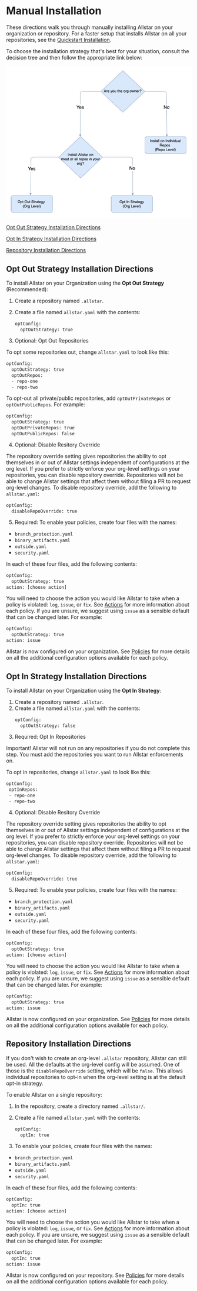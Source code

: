 # **Manual Installation**

These directions walk you through manually installing Allstar on your organization or repository. 
For a faster setup that installs Allstar on all your repositories, see the [Quickstart Installation](README.md#quickstart-installation).

To choose the installation strategy that's best for your situation, consult the decision tree and then follow the appropriate link below:

![Installation Decision Tree](install-decision.jpg)


[Opt Out Strategy Installation Directions](#opt-out-strategy-installation-directions)

[Opt In Strategy Installation Directions](#opt-in-strategy-installation-directions)

[Repository Installation Directions](#repository-installation-directions)

## Opt Out Strategy Installation Directions
To install Allstar on your Organization using the **Opt Out Strategy** (Recommended):

1. Create a repository named `.allstar`.
2. Create a file named `allstar.yaml` with the contents:
   ```
   optConfig:
     optOutStrategy: true
   ```
   
3. Optional: Opt Out Repositories 

To opt some repositories out, change `allstar.yaml` to look like this:
   ```
   optConfig:
     optOutStrategy: true
     optOutRepos:
     - repo-one
     - repo-two
   ```

To opt-out all private/public repositories, add `optOutPrivateRepos` or `optOutPublicRepos`. For example:
   ```
   optConfig:
     optOutStrategy: true
     optOutPrivateRepos: true
     optOutPublicRepos: false
   ```
4. Optional: Disable Resitory Override 

The repository override setting gives repositories the ability to opt themselves in or out of Allstar settings independent of configurations at the org level. 
If you prefer to strictly enforce your org-level settings on your repositories, you can disable repository override. Repositories will not be able to change Allstar settings that affect them without filing a PR to request org-level changes. 
To disable repository override, add the following to `allstar.yaml`:
   ```
   optConfig:
     disableRepoOverride: true
   ```

5. Required: To enable your policies, create four files with the names:
- `branch_protection.yaml`
- `binary_artifacts.yaml` 
- `outside.yaml`
- `security.yaml` 

In each of these four files, add the following contents:
   ```
   optConfig:
     optOutStrategy: true
   action: [choose action]
   ```
You will need to choose the action you would like Allstar to take when a policy is violated: `log`, `issue`, or `fix`. See [Actions](README.md#actions) for more information about each policy. If you are unsure, we suggest using `issue` as a sensible default that can be changed later. For example:
   ```
   optConfig:
     optOutStrategy: true
   action: issue
   ```
Allstar is now configured on your organization. See [Policies](README.md#policies) for more details on all the additional configuration
options available for each policy. 

## Opt In Strategy Installation Directions

To install Allstar on your Organization using the **Opt In Strategy**:

1. Create a repository named `.allstar`.
2. Create a file named `allstar.yaml` with the contents:
   ```
   optConfig:
     optOutStrategy: false
   ```
3. Required: Opt In Repositories 

Important! Allstar will not run on any repositories if you do not complete this step. You must add the repositories you want to run Allstar enforcements on.

To opt in repositories, change `allstar.yaml` to look like this:
   ```
   optConfig:
    optInRepos:
    - repo-one
    - repo-two
   ```

4. Optional: Disable Resitory Override 

The repository override setting gives repositories the ability to opt themselves in or out of Allstar settings independent of configurations at the org level. 
If you prefer to strictly enforce your org-level settings on your repositories, you can disable repository override. Repositories will not be able to change Allstar settings that affect them without filing a PR to request org-level changes. 
To disable repository override, add the following to `allstar.yaml`:
   ```
   optConfig:
     disableRepoOverride: true
   ```
   
5. Required: To enable your policies, create four files with the names:
- `branch_protection.yaml`
- `binary_artifacts.yaml` 
- `outside.yaml`
- `security.yaml` 

In each of these four files, add the following contents:
   ```
   optConfig:
     optOutStrategy: true
   action: [choose action]
   ```
You will need to choose the action you would like Allstar to take when a policy is violated: `log`, `issue`, or `fix`. See [Actions](README.md#actions) for more information about each policy. If you are unsure, we suggest using `issue` as a sensible default that can be changed later. For example:
   ```
   optConfig:
     optOutStrategy: true
   action: issue
   ```
Allstar is now configured on your organization. See [Policies](README.md#policies) for more details on all the additional configuration
options available for each policy. 

## Repository Installation Directions 

If you don't wish to create an org-level `.allstar` repository, Allstar can still be
used. All the defaults at the org-level config will be assumed. One of those is
the `disableRepoOverride` setting, which will be `false`. This allows individual
repositories to opt-in when the org-level setting is at the default opt-in strategy. 

To enable Allstar on a single repository:

1. In the repository, create a directory named `.allstar/`.
2. Create a file named `allstar.yaml` with the contents:
   ```
   optConfig:
     optIn: true
   ```
   
3. To enable your policies, create four files with the names:
- `branch_protection.yaml`
- `binary_artifacts.yaml` 
- `outside.yaml`
- `security.yaml` 

In each of these four files, add the following contents:
   ```
   optConfig:
     optIn: true
   action: [choose action]
   ```
You will need to choose the action you would like Allstar to take when a policy is violated: `log`, `issue`, or `fix`. See [Actions](README.md#actions) for more information about each policy. If you are unsure, we suggest using `issue` as a sensible default that can be changed later. For example:
   ```
   optConfig:
     optIn: true
   action: issue
   ```

Allstar is now configured on your repository. See [Policies](README.md#policies) for more details on all the additional configuration
options available for each policy. 

